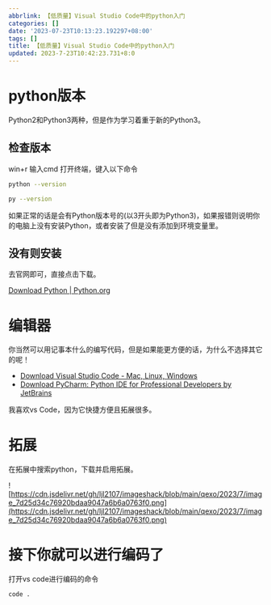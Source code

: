 ```yaml
---
abbrlink: 【低质量】Visual Studio Code中的python入门
categories: []
date: '2023-07-23T10:13:23.192297+08:00'
tags: []
title: 【低质量】Visual Studio Code中的python入门
updated: 2023-7-23T10:42:23.731+8:0
---
```

# python版本

Python2和Python3两种，但是作为学习着重于新的Python3。

## 检查版本

win+r  输入cmd 打开终端，键入以下命令

```bash
python --version
```

```bash
py --version
```

如果正常的话是会有Python版本号的(以3开头即为Python3)，如果报错则说明你的电脑上没有安装Python，或者安装了但是没有添加到环境变量里。

## 没有则安装

去官网即可，直接点击下载。

[Download Python | Python.org](https://www.python.org/downloads/)

# 编辑器

你当然可以用记事本什么的编写代码，但是如果能更方便的话，为什么不选择其它的呢！

* [Download Visual Studio Code - Mac, Linux, Windows](https://code.visualstudio.com/Download)
* [Download PyCharm: Python IDE for Professional Developers by JetBrains](https://www.jetbrains.com/pycharm/download/?section=windows)

我喜欢vs Code，因为它快捷方便且拓展很多。

# 拓展

在拓展中搜索python，下载并启用拓展。

![https://cdn.jsdelivr.net/gh/ljl2107/imageshack/blob/main/qexo/2023/7/image_7d25d34c76920bdaa9047a6b6a0763f0.png](https://cdn.jsdelivr.net/gh/ljl2107/imageshack/blob/main/qexo/2023/7/image_7d25d34c76920bdaa9047a6b6a0763f0.png)

# 接下你就可以进行编码了

打开vs code进行编码的命令

```bash
code .
```
